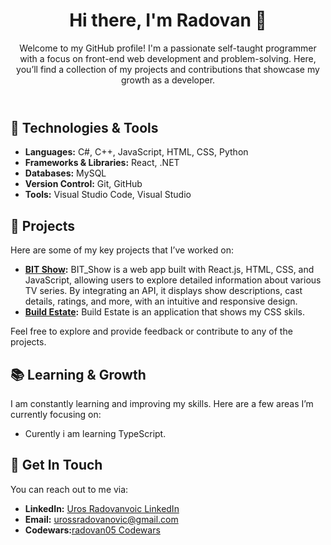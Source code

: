<body>
    <header>
        <h1>Hi there, I'm Radovan 👋</h1>
        <p>Welcome to my GitHub profile! I'm a passionate self-taught programmer with a focus on front-end web development  and problem-solving. Here, you’ll find a collection of my projects and contributions that showcase my growth as a developer.</p>
    </header>
    <div class="container">
        <h2>🚀 Technologies & Tools</h2>
        <ul>
            <li><strong>Languages:</strong> C#, C++, JavaScript, HTML, CSS, Python</li>
            <li><strong>Frameworks & Libraries:</strong> React, .NET</li>
            <li><strong>Databases:</strong> MySQL</li>
            <li><strong>Version Control:</strong> Git, GitHub</li>
            <li><strong>Tools:</strong> Visual Studio Code, Visual Studio</li>
        </ul>
        <h2>🔧 Projects</h2>
        <p>Here are some of my key projects that I’ve worked on:</p>
        <div class="projects-list">
            <ul>
                <li><strong><a href="https://radovan05.github.io/BIT_Show/">BIT Show</a>:</strong>  BIT_Show is a web app built with React.js, HTML, CSS, and JavaScript, allowing users to explore detailed information about various TV series. By integrating an API, it displays show descriptions, cast details, ratings, and more, with an intuitive and responsive design.</li>
                <li><strong><a href="https://radovan05.github.io/First_Responsive_WebSite/">Build Estate</a>:</strong> Build Estate is an application that shows my CSS skils.</li>
<!--                 <li><strong><a href="link-to-project">Project 3 Name</a>:</strong> A brief description of what the project does and technologies used.</li> -->
            </ul>
        </div>
        <p>Feel free to explore and provide feedback or contribute to any of the projects.</p>
        <h2>📚 Learning & Growth</h2>
        <p>I am constantly learning and improving my skills. Here are a few areas I’m currently focusing on:</p>
        <ul>
            <li> Curently i am learning TypeScript.</li>
        </ul>
        <h2>💬 Get In Touch</h2>
        <div class="contact-info">
            <p>You can reach out to me via:</p>
            <ul>
                <li><strong>LinkedIn:</strong> <a href="https://www.linkedin.com/in/uros-radovanovic-aa53ab33b/">Uros Radovanvoic LinkedIn</a></li>
                <li><strong>Email:</strong> <a href="mailto:urossradovanovic@gmail.com">urossradovanovic@gmail.com</a></li>
                <li><strong>Codewars:</strong><a href="https://www.codewars.com/users/radovan05">radovan05 Codewars</a> </li>
            </ul>
        </div>
    </div>

</body>
</html>
